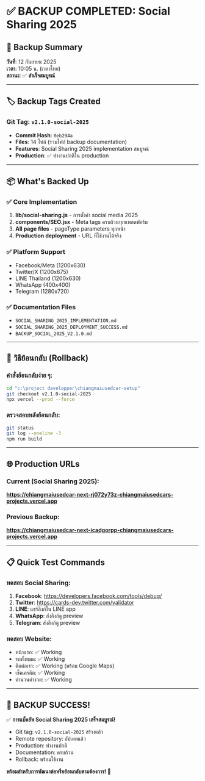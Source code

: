 # ✅ BACKUP COMPLETED: Social Sharing 2025

## 🎯 Backup Summary

**วันที่**: 12 กันยายน 2025  
**เวลา**: 10:05 น. (เวลาไทย)  
**สถานะ**: ✅ **สำเร็จสมบูรณ์**

---

## 🏷️ Backup Tags Created

### Git Tag: `v2.1.0-social-2025`

- **Commit Hash**: `8eb294a`
- **Files**: 14 ไฟล์ (รวมไฟล์ backup documentation)
- **Features**: Social Sharing 2025 implementation สมบูรณ์
- **Production**: ✅ ทำงานปกติใน production

---

## 📦 What's Backed Up

### ✅ **Core Implementation**

1. **lib/social-sharing.js** - การตั้งค่า social media 2025
2. **components/SEO.jsx** - Meta tags ครบถ้วนทุกแพลตฟอร์ม
3. **All page files** - pageType parameters ทุกหน้า
4. **Production deployment** - URL ที่ใช้งานได้จริง

### ✅ **Platform Support**

- Facebook/Meta (1200x630)
- Twitter/X (1200x675)
- LINE Thailand (1200x630)
- WhatsApp (400x400)
- Telegram (1280x720)

### ✅ **Documentation Files**

- `SOCIAL_SHARING_2025_IMPLEMENTATION.md`
- `SOCIAL_SHARING_2025_DEPLOYMENT_SUCCESS.md`
- `BACKUP_SOCIAL_2025_V2.1.0.md`

---

## 🔄 วิธีย้อนกลับ (Rollback)

### คำสั่งย้อนกลับง่าย ๆ:

```bash
cd "c:\project davelopper\chiangmaiusedcar-setup"
git checkout v2.1.0-social-2025
npx vercel --prod --force
```

### ตรวจสอบหลังย้อนกลับ:

```bash
git status
git log --oneline -3
npm run build
```

---

## 🌐 Production URLs

### Current (Social Sharing 2025):

**https://chiangmaiusedcar-next-rj072y73z-chiangmaiusedcars-projects.vercel.app**

### Previous Backup:

**https://chiangmaiusedcar-next-icadgorpp-chiangmaiusedcars-projects.vercel.app**

---

## 📋 Quick Test Commands

### ทดสอบ Social Sharing:

1. **Facebook**: https://developers.facebook.com/tools/debug/
2. **Twitter**: https://cards-dev.twitter.com/validator
3. **LINE**: แชร์ลิงก์ใน LINE app
4. **WhatsApp**: ส่งลิงก์ดู preview
5. **Telegram**: ส่งลิงก์ดู preview

### ทดสอบ Website:

- หน้าแรก: ✅ Working
- รถทั้งหมด: ✅ Working
- ติดต่อเรา: ✅ Working (พร้อม Google Maps)
- เช็คเครดิต: ✅ Working
- คำนวนค่างวด: ✅ Working

---

## 🎉 **BACKUP SUCCESS!**

✅ **การแบ็คอัพ Social Sharing 2025 เสร็จสมบูรณ์!**

- Git tag: `v2.1.0-social-2025` สร้างแล้ว
- Remote repository: อัปเดตแล้ว
- Production: ทำงานปกติ
- Documentation: ครบถ้วน
- Rollback: พร้อมใช้งาน

**พร้อมสำหรับการพัฒนาต่อหรือย้อนกลับตามต้องการ! 🚀**

